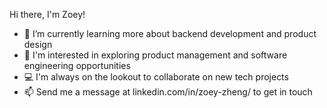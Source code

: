 
Hi there, I'm Zoey! 

- 🌱 I’m currently learning more about backend development and product design  
- 💼 I'm interested in exploring product management and software engineering opportunities
- 💻 I'm always on the lookout to collaborate on new tech projects 
- 📫 Send me a message at linkedin.com/in/zoey-zheng/ to get in touch 


